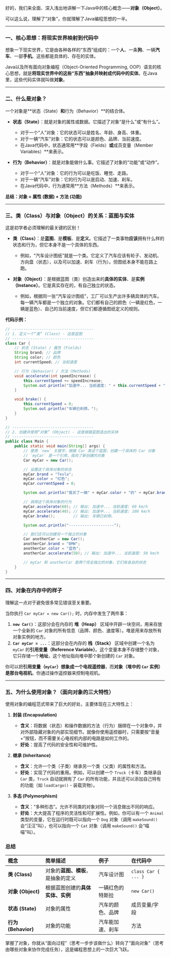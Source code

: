 好的，我们来全面、深入浅出地讲解一下Java中的核心概念——**对象（Object）**。

可以这么说，理解了“对象”，你就理解了Java编程思想的一半。

---

### 一、核心思想：将现实世界映射到代码中

想象一下现实世界，它是由各种各样的“东西”组成的：一个**人**、一条**狗**、一辆**汽车**、一部**手机**。这些都是具体的、存在的实体。

Java以及所有面向对象编程（Object-Oriented Programming, OOP）语言的核心思想，就是**将现实世界中的这些“东西”抽象并映射成代码中的实体**。在Java里，这些代码实体就叫做**对象**。

---

### 二、什么是对象？

一个对象是**状态（State）**和**行为（Behavior）**的结合体。

*   **状态（State）**：就是对象的属性或数据。它描述了对象“是什么”或“有什么”。
    *   对于一个“人”对象：它的状态可以是姓名、年龄、身高、体重。
    *   对于一辆“汽车”对象：它的状态可以是颜色、品牌、当前速度。
    *   在Java代码中，状态通常用**字段（Fields）**或**成员变量（Member Variables）**来表示。

*   **行为（Behavior）**：就是对象能做什么事。它描述了对象的“功能”或“动作”。
    *   对于一个“人”对象：它的行为可以是吃饭、睡觉、走路。
    *   对于一辆“汽车”对象：它的行为可以是启动、加速、刹车。
    *   在Java代码中，行为通常用**方法（Methods）**来表示。

**总结：对象 = 属性 (数据) + 方法 (功能)**

---

### 三、类（Class）与对象（Object）的关系：蓝图与实体

这是初学者必须理解的最关键的区别！

*   **类（Class）**：是**蓝图**、是**模板**、是**定义**。它描述了一类事物**应该**拥有什么样的状态和行为，但它本身不是一个具体的东西。
    *   例如，“汽车设计图纸”就是一个类。它定义了汽车应该有轮子、发动机、方向盘（状态），以及可以加速、刹车（行为）。但图纸本身不能在路上跑。

*   **对象（Object）**：是根据蓝图（类）创造出来的**具体的实体**、是**实例（Instance）**。它是真实存在的，有自己独立的状态。
    *   例如，根据同一张“汽车设计图纸”，工厂可以生产出许多辆具体的汽车。每一辆汽车都是一个独立的对象。它们都有自己的颜色（一辆是红色，一辆是蓝色）、自己的当前速度，但它们都遵循图纸定义的规则。

**代码示例：**

```java
// ------------------------------------
// 1. 定义一个“类” (Class) - 这是蓝图
// ------------------------------------
class Car {
    // 状态 (State) / 属性 (Fields)
    String brand; // 品牌
    String color; // 颜色
    int currentSpeed; // 当前速度

    // 行为 (Behavior) / 方法 (Methods)
    void accelerate(int speedIncrease) {
        this.currentSpeed += speedIncrease;
        System.out.println("加速中... 当前速度: " + this.currentSpeed + " km/h");
    }

    void brake() {
        this.currentSpeed = 0;
        System.out.println("车辆已刹停。");
    }
}

// ------------------------------------
// 2. 创建并使用“对象” (Object) - 这是根据蓝图造出的实体
// ------------------------------------
public class Main {
    public static void main(String[] args) {
        // 使用 `new` 关键字，根据 Car 类这个蓝图，创建一个具体的 Car 对象
        // `myCar` 是一个引用，指向了新创建的对象
        Car myCar = new Car();

        // 设置这个具体对象的状态
        myCar.brand = "Tesla";
        myCar.color = "红色";
        myCar.currentSpeed = 0;

        System.out.println("我买了一辆" + myCar.color + "的" + myCar.brand);

        // 调用这个具体对象的行为
        myCar.accelerate(60); // 输出: 加速中... 当前速度: 60 km/h
        myCar.accelerate(40); // 输出: 加速中... 当前速度: 100 km/h
        myCar.brake();        // 输出: 车辆已刹停。

        System.out.println("--------------------");

        // 我们还可以创建另一个独立的对象
        Car anotherCar = new Car();
        anotherCar.brand = "BMW";
        anotherCar.color = "蓝色";
        anotherCar.accelerate(50); // 输出: 加速中... 当前速度: 50 km/h

        // myCar 和 anotherCar 是两个完全独立的对象，它们有各自的状态
    }
}
```

---

### 四、对象在内存中的样子

理解这一点对于避免很多常见错误至关重要。

当你执行 `Car myCar = new Car();` 时，内存中发生了两件事：

1.  **`new Car()`**：这部分会在内存的 **堆（Heap）** 区域中开辟一块空间，用来存放一个全新的 `Car` 对象的所有信息（品牌、颜色、速度等）。堆是用来存放所有对象实例的地方。
2.  **`Car myCar = ...`**：这部分会在内存的 **栈（Stack）** 区域中创建一个名为 `myCar` 的**引用变量（Reference Variable）**。这个变量本身不存储整个对象，它只存储一个**地址**，这个地址指向堆中那个新创建的 `Car` 对象。

你可以把**引用变量（`myCar`）**想象成一个电视**遥控器**，而**对象（堆中的 `Car` 实例）**是那台**电视机**。你通过操作遥控器来控制电视机。

---

### 五、为什么使用对象？（面向对象的三大特性）

使用对象的编程范式带来了巨大的好处，主要体现在三大特性上：

1.  **封装 (Encapsulation)**
    *   **含义**：将数据（状态）和操作数据的方法（行为）捆绑在一个对象中，并对外部隐藏对象的内部实现细节。就像你使用遥控器时，只需要按“音量+”按钮，而不需要关心电视机内部的电路是如何工作的。
    *   **好处**：提高了代码的安全性和可维护性。

2.  **继承 (Inheritance)**
    *   **含义**：允许一个类（子类）继承另一个类（父类）的属性和方法。
    *   **好处**：实现了代码的重用。例如，可以创建一个 `Truck`（卡车）类继承自 `Car` 类，`Truck` 自动就拥有了 `Car` 的所有功能，并且还可以添加自己特有的功能（如 `loadCargo()` - 装载货物）。

3.  **多态 (Polymorphism)**
    *   **含义**：“多种形态”。允许不同类的对象对同一个消息做出不同的响应。
    *   **好处**：大大提高了程序的灵活性和可扩展性。例如，你可以有一个 `Animal` 类型的变量，它在运行时既可以指向一个 `Dog` 对象（调用 `makeSound()` 会“汪汪”叫），也可以指向一个 `Cat` 对象（调用 `makeSound()` 会“喵喵”叫）。

### 总结

| 概念 | 简单描述 | 例子 | 在代码中 |
| :--- | :--- | :--- | :--- |
| **类 (Class)** | 对象的**蓝图、模板**，是抽象的定义 | 汽车设计图 | `class Car { ... }` |
| **对象 (Object)** | 根据蓝图创建的**具体实体、实例** | 一辆红色的特斯拉 | `new Car()` |
| **状态 (State)** | 对象的属性 | 汽车的颜色、品牌 | 成员变量/字段 |
| **行为 (Behavior)** | 对象的功能 | 汽车能加速、刹车 | 方法 |

掌握了对象，你就从“面向过程”（思考一步步该做什么）转向了“面向对象”（思考由哪些对象来协作完成任务），这是编程思想上的一次巨大飞跃。